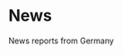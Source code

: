 # News
News reports from Germany

<div webfan-rss-feeds="https://www.tagesschau.de/index~rss2.xml https://www.tagesschau.de/investigativ/index~rss2.xml https://www.tagesschau.de/faktenfinder/index~rss2.xml https://www.tagesschau.de/wissen/technologie/index~rss2.xml https://webfan.de/apps/io4/tools/feed/taz.php https://webfan.de/apps/io4/tools/feed/taz2.php" webfan-rss-headline="h3" webfan-rss-max-items="10" 
  style="max-height:2048px;"></div>
